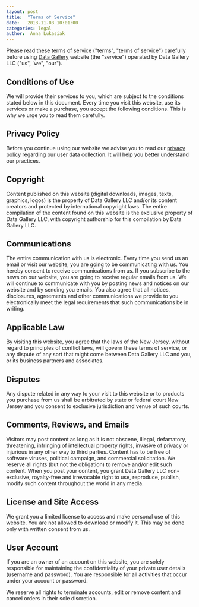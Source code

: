 ```yaml
---
layout: post
title:  "Terms of Service"
date:   2013-11-08 10:01:00
categories: legal
author:  Anna Lukasiak
---
```

Please read these terms of service ("terms", "terms of service") carefully before using [Data Gallery](https://datagallery.io) website (the "service") operated by Data Gallery LLC ("us", 'we", "our").

## Conditions of Use

We will provide their services to you, which are subject to the conditions stated below in this document. Every time you visit this website, use its services or make a purchase, you accept the following conditions. This is why we urge you to read them carefully.

## Privacy Policy

Before you continue using our website we advise you to read our [privacy policy](https://datagallery.io/privacy-statement.md) regarding our user data collection. It will help you better understand our practices.

## Copyright

Content published on this website (digital downloads, images, texts, graphics, logos) is the property of Data Gallery LLC and/or its content creators and protected by international copyright laws. The entire compilation of the content found on this website is the exclusive property of Data Gallery LLC, with copyright authorship for this compilation by Data Gallery LLC.

## Communications

The entire communication with us is electronic. Every time you send us an email or visit our website, you are going to be communicating with us. You hereby consent to receive communications from us. If you subscribe to the news on our website, you are going to receive regular emails from us. We will continue to communicate with you by posting news and notices on our website and by sending you emails. You also agree that all notices, disclosures, agreements and other communications we provide to you electronically meet the legal requirements that such communications be in writing.

## Applicable Law

By visiting this website, you agree that the laws of the New Jersey, without regard to principles of conflict laws, will govern these terms of service, or any dispute of any sort that might come between Data Gallery LLC and you, or its business partners and associates.

## Disputes

Any dispute related in any way to your visit to this website or to products you purchase from us shall be arbitrated by state or federal court New Jersey and you consent to exclusive jurisdiction and venue of such courts.

## Comments, Reviews, and Emails

Visitors may post content as long as it is not obscene, illegal, defamatory, threatening, infringing of intellectual property rights, invasive of privacy or injurious in any other way to third parties. Content has to be free of software viruses, political campaign, and commercial solicitation.
We reserve all rights (but not the obligation) to remove and/or edit such content. When you post your content, you grant Data Gallery LLC non-exclusive, royalty-free and irrevocable right to use, reproduce, publish, modify such content throughout the world in any media.

## License and Site Access

We grant you a limited license to access and make personal use of this website. You are not allowed to download or modify it. This may be done only with written consent from us.

## User Account

If you are an owner of an account on this website, you are solely responsible for maintaining the confidentiality of your private user details (username and password). You are responsible for all activities that occur under your account or password.

We reserve all rights to terminate accounts, edit or remove content and cancel orders in their sole discretion.